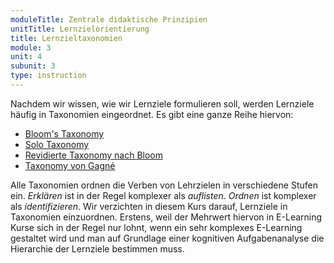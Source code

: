 ```yaml
---
moduleTitle: Zentrale didaktische Prinzipien
unitTitle: Lernzielorientierung
title: Lernzieltaxonomien
module: 3
unit: 4
subunit: 3
type: instruction
---
```


Nachdem wir wissen, wie wir Lernziele formulieren soll, werden Lernziele häufig in Taxonomien eingeordnet. Es gibt eine ganze Reihe hiervon:

* [Bloom's Taxonomy](http://nancybroz.com/nancybroz/Literacy_I_files/Bloom%20Intro.doc)
* [Solo Taxonomy](https://books.google.de/books?hl=de&lr=&id=xUO0BQAAQBAJ&oi=fnd&pg=PP1&dq=solo+taxonomy&ots=aposkZMoG8&sig=Wd0jLkKKPDI5Mq4Ek-ui9pmmSgg#v=onepage&q=solo%20taxonomy&f=false)
* [Revidierte Taxonomy nach Bloom](https://www.tandfonline.com/doi/abs/10.1207/s15430421tip4104_2?journalCode=htip20)
* [Taxonomy von Gagné](https://psycnet.apa.org/record/1974-33131-000)

Alle Taxonomien ordnen die Verben von Lehrzielen in verschiedene Stufen ein. *Erklären* ist in der Regel komplexer als *auflisten*. *Ordnen* ist komplexer als *identifizieren*. Wir verzichten in diesem Kurs darauf, Lernziele in Taxonomien einzuordnen. Erstens, weil der Mehrwert hiervon in E-Learning Kurse sich in der Regel nur lohnt, wenn ein sehr komplexes E-Learning gestaltet wird und man auf Grundlage einer kognitiven Aufgabenanalyse die Hierarchie der Lernziele bestimmen muss. 